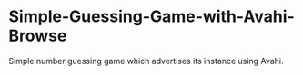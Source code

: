 # Simple-Guessing-Game-with-Avahi-Browse

Simple number guessing game which advertises its instance using Avahi.
